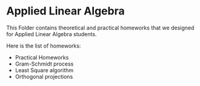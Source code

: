 # Applied Linear Algebra

This Folder contains theoretical and practical homeworks that we designed for Applied Linear Algebra students.

Here is the list of homeworks:

- Practical Homeworks
-  Gram-Schmidt process
-  Least Square algorithm
-  Orthogonal projections